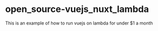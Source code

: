 # open_source-vuejs_nuxt_lambda
This is an example of how to run vuejs on lambda for under $1 a month
